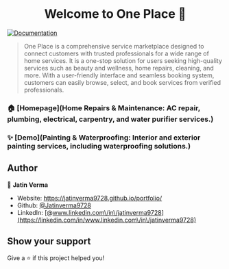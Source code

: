 <h1 align="center">Welcome to One Place 👋</h1>
<p>
  <a href="Service Filters: Allows users to search by location, service type, and price range to find the most suitable professionals." target="_blank">
    <img alt="Documentation" src="https://img.shields.io/badge/documentation-yes-brightgreen.svg" />
  </a>
</p>

> One Place is a comprehensive service marketplace designed to connect customers with trusted professionals for a wide range of home services. It is a one-stop solution for users seeking high-quality services such as beauty and wellness, home repairs, cleaning, and more. With a user-friendly interface and seamless booking system, customers can easily browse, select, and book services from verified professionals.

### 🏠 [Homepage](Home Repairs & Maintenance: AC repair, plumbing, electrical, carpentry, and water purifier services.)

### ✨ [Demo](Painting & Waterproofing: Interior and exterior painting services, including waterproofing solutions.)

## Author

👤 **Jatin Verma**

* Website: https://jatinverma9728.github.io/portfolio/
* Github: [@Jatinverma9728](https://github.com/Jatinverma9728)
* LinkedIn: [@www.linkedin.com\/in\/jatinverma9728](https://linkedin.com/in/www.linkedin.com\/in\/jatinverma9728)

## Show your support

Give a ⭐️ if this project helped you!

<!-- make this type of redme file by  using this command in you project root directory  npx readme-md-generator -->
